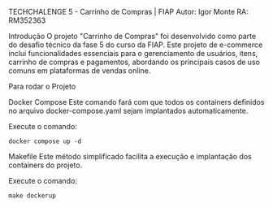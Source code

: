 
TECHCHALENGE 5 - Carrinho de Compras | FIAP
Autor: Igor Monte
RA: RM352363

Introdução
O projeto "Carrinho de Compras" foi desenvolvido como parte do desafio técnico da fase 5 do curso da FIAP. Este projeto de e-commerce inclui funcionalidades essenciais para o gerenciamento de usuários, itens, carrinho de compras e pagamentos, abordando os principais casos de uso comuns em plataformas de vendas online.

Para rodar o Projeto

Docker Compose
Este comando fará com que todos os containers definidos no arquivo docker-compose.yaml sejam implantados automaticamente.

Execute o comando:

```
docker compose up -d

``` 

Makefile
Este método simplificado facilita a execução e implantação dos containers do projeto.

Execute o comando:

```
make dockerup

```